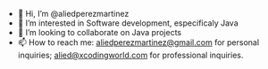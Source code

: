 - 👋 Hi, I’m @aliedperezmartinez
- 👀 I’m interested in Software development, especificaly Java
- 💞️ I’m looking to collaborate on Java projects
- 📫 How to reach me: aliedperezmartinez@gmail.com for personal inquiries; alied@xcodingworld.com for professional inquiries.

<!---
aliedperezmartinez/aliedperezmartinez is a ✨ special ✨ repository because its `README.md` (this file) appears on your GitHub profile.
You can click the Preview link to take a look at your changes.
--->
